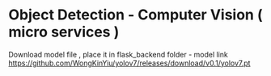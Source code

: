 # Object Detection - Computer Vision ( micro services )

Download model file , place it in flask_backend folder - model link https://github.com/WongKinYiu/yolov7/releases/download/v0.1/yolov7.pt
